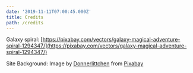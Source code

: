 ```yaml
---
date: '2019-11-11T07:00:45.000Z'
title: Credits
path: /credits
---
```

    


Galaxy spiral: [https://pixabay.com/vectors/galaxy-magical-adventure-spiral-1294347/](https://pixabay.com/vectors/galaxy-magical-adventure-spiral-1294347/)

Site Background: Image by [Donnerlittchen](https://pixabay.com/users/Donnerlittchen-82113/?utm_source=link-attribution&utm_medium=referral&utm_campaign=image&utm_content=345458) from [Pixabay](https://pixabay.com/?utm_source=link-attribution&utm_medium=referral&utm_campaign=image&utm_content=345458)


    